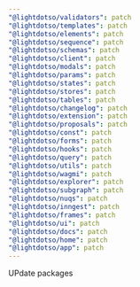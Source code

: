 ```yaml
---
"@lightdotso/validators": patch
"@lightdotso/templates": patch
"@lightdotso/elements": patch
"@lightdotso/sequence": patch
"@lightdotso/schemas": patch
"@lightdotso/client": patch
"@lightdotso/modals": patch
"@lightdotso/params": patch
"@lightdotso/states": patch
"@lightdotso/stores": patch
"@lightdotso/tables": patch
"@lightdotso/changelog": patch
"@lightdotso/extension": patch
"@lightdotso/proposals": patch
"@lightdotso/const": patch
"@lightdotso/forms": patch
"@lightdotso/hooks": patch
"@lightdotso/query": patch
"@lightdotso/utils": patch
"@lightdotso/wagmi": patch
"@lightdotso/explorer": patch
"@lightdotso/subgraph": patch
"@lightdotso/nuqs": patch
"@lightdotso/inngest": patch
"@lightdotso/frames": patch
"@lightdotso/ui": patch
"@lightdotso/docs": patch
"@lightdotso/home": patch
"@lightdotso/app": patch
---
```


UPdate packages
